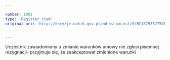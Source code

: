 ```yaml
---

number: 1881
type: 'Register item'
original_uri: 'http://decyzje.uokik.gov.pl/nd_wz_um.nsf/0/BC157933775DBD0BC12576F6004642DD?OpenDocument'


---
```


Uczestnik zawiadomiony o zmianie warunków umowy nie zgłosi pisemnej rezygnacji- przyjmuje się, że zaakceptował zmienione warunki
